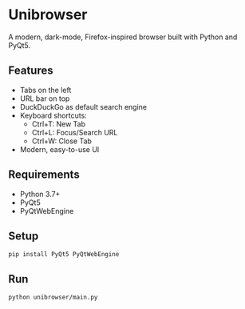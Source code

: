 # Unibrowser
A modern, dark-mode, Firefox-inspired browser built with Python and PyQt5.

## Features
- Tabs on the left
- URL bar on top
- DuckDuckGo as default search engine
- Keyboard shortcuts:
  - Ctrl+T: New Tab
  - Ctrl+L: Focus/Search URL
  - Ctrl+W: Close Tab
- Modern, easy-to-use UI

## Requirements
- Python 3.7+
- PyQt5
- PyQtWebEngine

## Setup
```
pip install PyQt5 PyQtWebEngine
```

## Run
```
python unibrowser/main.py
```

